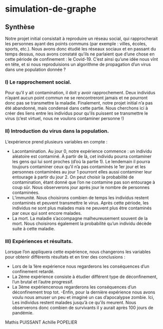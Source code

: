 # simulation-de-graphe


## Synthèse

Notre projet initial consistait à reproduire un réseau social, qui rapprocherait les personnes ayant des points communs (par exemple : villes, écoles, sports, etc.). Nous avons donc étudié les réseaux sociaux et en passant du temps dessus, nous avons constaté qu’ils ne parlaient que d’une chose en cette période de confinement : le Covid-19. C’est ainsi qu’une idée nous vînt en tête, et si nous reproduisions un algorithme de propagation d’un virus dans une population donnée ? 

### I)	Le rapprochement social.

Pour qu’il y ait contamination, il doit y avoir rapprochement. Deux individus n’ayant aucun point commun ne se rencontreront jamais et ne pourront donc pas se transmettre la maladie. Finalement, notre projet initial n’a pas été abandonné, mais condensé dans cette partie. Nous cherchons ici à créer des liens entre les individus pour qu’ils puissent se transmettre le virus (c’est virtuel, nous ne voulons contaminer personne !)

### II)	Introduction du virus dans la population.

L’expérience prend plusieurs variables en compte :
- Lacontamination. Au jour 0, notre expérience commence : un individu aléatoire est contaminé. À partir de là, cet individu pourra contaminer les gens qui lui sont proches (d’où la partie 1). Le lendemain il pourra toujours contaminer ceux qu’il n’a pas contaminés le 1er jour et les personnes contaminées au jour 1 pourront elles aussi contaminer leur entourage à partir du jour 2. On peut choisir la probabilité de contamination, étant donné que l’on ne contamine pas son entourage à coup sûr. Nous observerons jour après jour le nombre de personnes contaminées. 
- L’immunité. Nous choisirons combien de temps les individus restent contaminés et peuvent transmettre le virus. Après cette période, les individus ne sont plus malades mais ne peuvent plus être contaminés par ceux qui sont encore malades. 
- La mort. La maladie s’accompagne malheureusement souvent de la mort. Nous choisirons également la probabilité qu’un individu décède suite à cette maladie.

### III)	Expériences et résultats.

Lorsque l’on appliquera cette expérience, nous changerons les variables pour obtenir différents résultats et en tirer des conclusions :
- Lors de la 1ère expérience nous regarderons les conséquences d’un confinement retardé.
- La 2ème expérience consiste à étudier différent type de déconfinement, l’un brutal et l’autre progressif.
- La 3ème expériencenous regarderons les conséquences d’un déconfinement trop tot.
-Enfin, pour la dernière expérience nous avons voulu nous amuser un peu et imaginé un cas d’apocalypse zombie. Ici, Les individus restent malades jusqu’à ce qu’ils meurent. Nous observerons donc combien de survivants il y aurait après 100 jours de pandémie.

Mathis PUISSANT
Achille POPELIER
